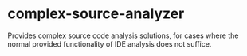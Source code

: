 # complex-source-analyzer

Provides complex source code analysis solutions, for cases where the normal provided functionality of IDE analysis does not suffice.
